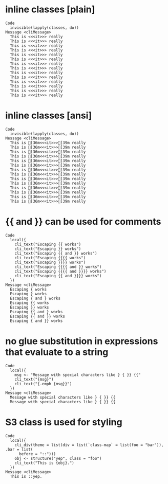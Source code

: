# inline classes [plain]

    Code
      invisible(lapply(classes, do))
    Message <cliMessage>
      This is <<<it>>> really
      This is <<<it>>> really
      This is <<<it>>> really
      This is <<<it>>> really
      This is <<<it>>> really
      This is <<<it>>> really
      This is <<<it>>> really
      This is <<<it>>> really
      This is <<<it>>> really
      This is <<<it>>> really
      This is <<<it>>> really
      This is <<<it>>> really
      This is <<<it>>> really
      This is <<<it>>> really

# inline classes [ansi]

    Code
      invisible(lapply(classes, do))
    Message <cliMessage>
      This is [36m<<<it>>>[39m really
      This is [36m<<<it>>>[39m really
      This is [36m<<<it>>>[39m really
      This is [36m<<<it>>>[39m really
      This is [36m<<<it>>>[39m really
      This is [36m<<<it>>>[39m really
      This is [36m<<<it>>>[39m really
      This is [36m<<<it>>>[39m really
      This is [36m<<<it>>>[39m really
      This is [36m<<<it>>>[39m really
      This is [36m<<<it>>>[39m really
      This is [36m<<<it>>>[39m really
      This is [36m<<<it>>>[39m really
      This is [36m<<<it>>>[39m really

# {{ and }} can be used for comments

    Code
      local({
        cli_text("Escaping {{ works")
        cli_text("Escaping }} works")
        cli_text("Escaping {{ and }} works")
        cli_text("Escaping {{{{ works")
        cli_text("Escaping }}}} works")
        cli_text("Escaping {{{{ and }} works")
        cli_text("Escaping {{{{ and }}}} works")
        cli_text("Escaping {{ and }}}} works")
      })
    Message <cliMessage>
      Escaping { works
      Escaping } works
      Escaping { and } works
      Escaping {{ works
      Escaping }} works
      Escaping {{ and } works
      Escaping {{ and }} works
      Escaping { and }} works

# no glue substitution in expressions that evaluate to a string

    Code
      local({
        msg <- "Message with special characters like } { }} {{"
        cli_text("{msg}")
        cli_text("{.emph {msg}}")
      })
    Message <cliMessage>
      Message with special characters like } { }} {{
      Message with special characters like } { }} {{

# S3 class is used for styling

    Code
      local({
        cli_div(theme = list(div = list(`class-map` = list(foo = "bar")), .bar = list(
          before = "::")))
        obj <- structure("yep", class = "foo")
        cli_text("This is {obj}.")
      })
    Message <cliMessage>
      This is ::yep.

